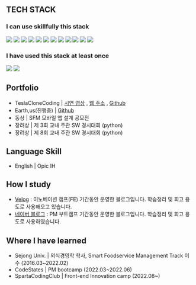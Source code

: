 

## TECH STACK

### I can use skillfully this stack

<img src="https://img.shields.io/badge/JAVASCRIPT-F7DF1E?style=for-the-badge&logo=JavaScript&logoColor=white"/> <img src="https://img.shields.io/badge/REACT-61DAFB?style=for-the-badge&logo=React&logoColor=white"/> <img src="https://img.shields.io/badge/REDUX-764ABC?style=for-the-badge&logo=Redux&logoColor=white"/> <img src="https://img.shields.io/badge/STYLEDCOMPONENTS-DB7093?style=for-the-badge&logo=styled-components&logoColor=white"/> <img src="https://img.shields.io/badge/TAILWINDCSS-E34F26?style=for-the-badge&logo=Tailwind-css&logoColor=white"/> <img src="https://img.shields.io/badge/bootstrap-7952B3?style=for-the-badge&logo=bootstrap&logoColor=white"> <img src="https://img.shields.io/badge/HTML-4FC08D?style=for-the-badge&logo=html5&logoColor=white"> <img src="https://img.shields.io/badge/CSS-DD0031?style=for-the-badge&logo=CSS3&logoColor=white"> <img src="https://img.shields.io/badge/github-181717?style=for-the-badge&logo=github&logoColor=white"> <img src="https://img.shields.io/badge/git-F05032?style=for-the-badge&logo=git&logoColor=white"> <img src="https://img.shields.io/badge/Figma-7952B3?style=for-the-badge&logo=figma&logoColor=white"> <img src="https://img.shields.io/badge/PYTHON-61DAFB?style=for-the-badge&logo=python&logoColor=white"/> 

### I have used this stack at least once

<img src="https://img.shields.io/badge/C++-339933?style=for-the-badge&logo=C&logoColor=white"/> <img src="https://img.shields.io/badge/mongoDB-6DB33F?style=for-the-badge&logo=MongoDB&logoColor=white"/>


## Portfolio 

- TeslaCloneCoding | [시연 영상](https://youtu.be/qbBWyi4HhkU) , [웹 주소](https://front-final-eight.vercel.app/) , [Github](https://github.com/shackstack/TeamProject_TeslaCloneCoding)
- Earth,us(진행중) | [Github](https://github.com/Team-1-Final-Project/FE-Final-Project)
- 동상 | SFM 모바일 앱 설계 공모전 
- 장려상 | 제 3회 교내 주관 SW 경시대회 (python)
- 장려상 | 제 8회 교내 주관 SW 경시대회 (python)

## Language Skill

- English | Opic IH

## How I study

- [Velog](https://velog.io/@shackstack) : 이노베이션 캠프(FE) 기간동안 운영한 블로그입니다. 학습정리 및 회고 용도로 사용해오고 있습니다.
- [네이버 블로그](https://blog.naver.com/kms1061) : PM 부트캠프 기간동안 운영한 블로그입니다. 학습정리 및 회고 용도로 사용하였습니다.

## Where I have learned

- Sejong Univ. | 외식경영학 학사, Smart Foodservice Management Track 이수 (2016.03~2022.02)
- CodeStates | PM bootcamp (2022.03~2022.06)
- SpartaCodingClub | Front-end Innovation camp (2022.08~)

